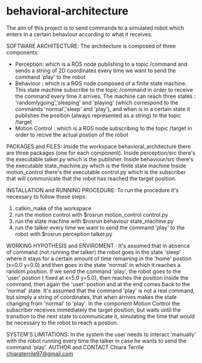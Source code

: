 # behavioral-architecture
The aim of this project is to send commands to a simulated robot which enters in a certain behaviour according to what it receives. 

SOFTWARE ARCHITECTURE:
The architecture is composed of three components:
 - Perception: which is a ROS node publishing to a topic /command and sends a string of 2D coordinates every time we want to send the command 'play' to the robot
 - Behaviour : which is a ROS node composed of a finite state machine. This state machine subscribe to the topic /command in order to receive the command every time it arrives. The machine can reach three states : 'randomlygoing','sleeping' and 'playing' (which correspond to the commands 'normal','sleep' and 'play'), and when is in a certain state it publishes the position (always represented as a string) to the topic /target
 - Motion Control : which is a ROS node subscribing to the topic /target in order to recive the actual postion of the robot 

PACKAGES and FILES:
Inside the workspace behavioral_architecture there are three packages (one for each component).
Inside perception/src there's the executable talker.py which is the publisher.
Inside behaviour/src there's the executable state_machine.py which is the finite state machine
Inside motion_control there's the executable control.py which is the subscriber that will communicate that the robot has reached the target position.

INSTALLATION and RUNNING PROCEDURE:
To run the procedure it's necessary to follow these steps:
1) catkin_make of the workspace
2) run the motion control with $rosrun motion_control control.py
3) run the state machine with $rosrun behaviour state_machine.py
4) run the talker every time we want to send the command 'play' to the robot with $rosrun perception talker.py

WORKING HYPOTHESIS and ENVIROMENT :
It's assumed that in absence of command (not running the talker) the robot goes in the state 'sleep' where it stays for a certain amount of time remaining in the 'home' postion (x=0.0 y=0.0) and then goes in the state 'normal' in which it reaches a random position.
If we send the command 'play', the robot goes to the 'user' postion ( fixed at x=5.0 y=5.0), then reaches the position inside the command, then again the 'user' postion and at the end comes back to the 'normal' state.
It's assumed that the command 'play' is not a real command, but simply a string of coordinates, that when arrives makes the state changing from 'normal' to 'play'.
In the component Motion Control the subscriber receives immediately the target position, but waits until the transition to the next state to communicate it, simulating the time that would be necessary to the robot to reach a postion. 

SYSTEM'S LIMITATIONS:
In the system the user needs to interact 'manually' with the robot running every time the talker in case he wants to send the command 'play'.
AUTHOR and CONTACT
Chiara Terrile 
chiaraterrile97@gmail.com


